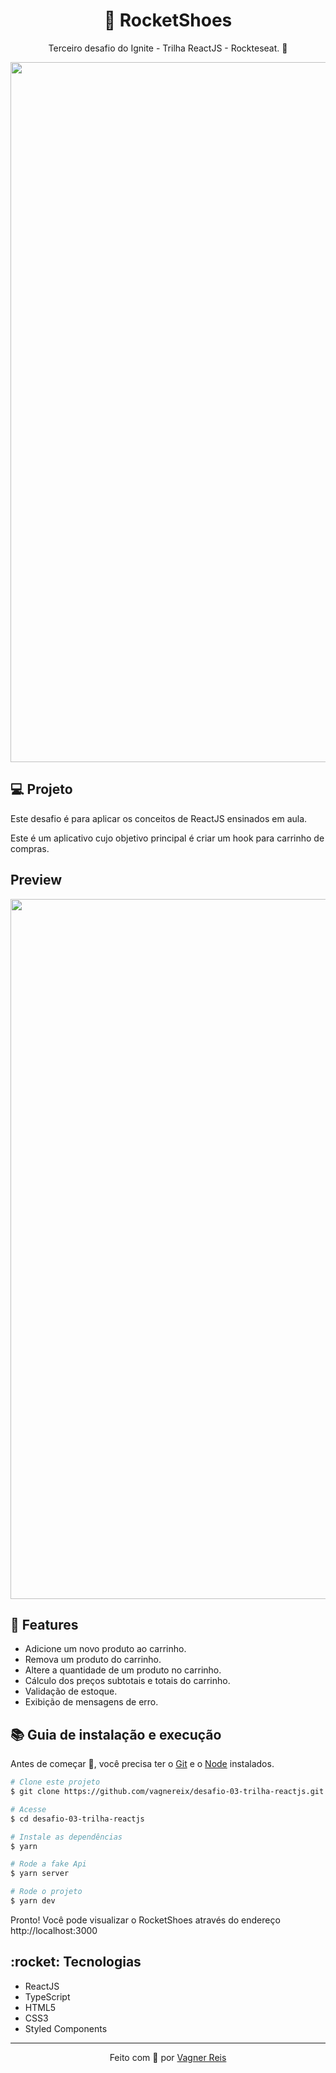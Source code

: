 <h1 align="center">👟 RocketShoes</h1>
<p align="center">Terceiro desafio do Ignite - Trilha ReactJS - Rockteseat. 🚀</p>

<p align="center">
<img src="https://github.com/tiagopierre/challenge03-react-ignite-rocketshoes/blob/master/assets/screenshot.PNG" alt="screenshot" width="1120px" />
</p>

<h2>💻 Projeto</h2>
<p>Este desafio é para aplicar os conceitos de ReactJS ensinados em aula.</p>
<p>Este é um aplicativo cujo objetivo principal é criar um hook para carrinho de compras.</p>

<h2>Preview</h2>

<p align="center">
<img src="https://github.com/tiagopierre/challenge03-react-ignite-rocketshoes/blob/master/assets/screenshot.gif" alt="screenshot" width="1120px" />
</p>

<h2>🔧 Features</h2>

<ul>
  <li>Adicione um novo produto ao carrinho.</li>
  <li>Remova um produto do carrinho.</li>
  <li>Altere a quantidade de um produto no carrinho.</li>
  <li>Cálculo dos preços subtotais e totais do carrinho.</li>
  <li>Validação de estoque.</li>
  <li>Exibição de mensagens de erro.</li>
</ul>

## :books: Guia de instalação e execução

Antes de começar 🏁, você precisa ter o [Git](https://git-scm.com) e o [Node](https://nodejs.org/en/) instalados.

```bash
# Clone este projeto
$ git clone https://github.com/vagnereix/desafio-03-trilha-reactjs.git

# Acesse
$ cd desafio-03-trilha-reactjs

# Instale as dependências
$ yarn

# Rode a fake Api
$ yarn server

# Rode o projeto
$ yarn dev

```

Pronto! Você pode visualizar o RocketShoes através do endereço http://localhost:3000

<h2>:rocket: Tecnologias</h2>
<ul>
  <li>ReactJS</li>
  <li>TypeScript</li>
  <li>HTML5</li>
  <li>CSS3</li>
  <li>Styled Components</li>
</ul>

---

<p align="center">
Feito com 💜&nbsp;por <a href="https://github.com/vagnereix">Vagner Reis</a>
</p>
